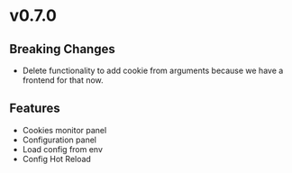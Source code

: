 # v0.7.0

## Breaking Changes

- Delete functionality to add cookie from arguments because we have a frontend for that now.

## Features

- Cookies monitor panel
- Configuration panel
- Load config from env
- Config Hot Reload
